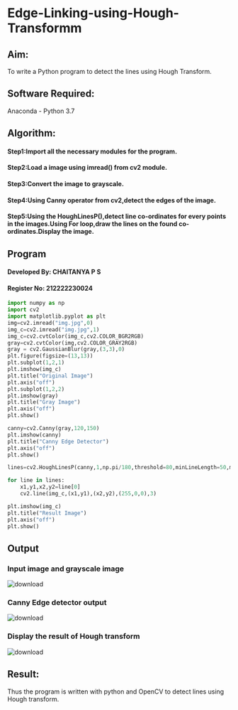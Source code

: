 # Edge-Linking-using-Hough-Transformm
## Aim:
To write a Python program to detect the lines using Hough Transform.

## Software Required:
Anaconda - Python 3.7

## Algorithm:
#### Step1:Import all the necessary modules for the program.
#### Step2:Load a image using imread() from cv2 module.
#### Step3:Convert the image to grayscale.
#### Step4:Using Canny operator from cv2,detect the edges of the image.
#### Step5:Using the HoughLinesP(),detect line co-ordinates for every points in the images.Using For loop,draw the lines on the found co-ordinates.Display the image.

## Program
#### Developed By: CHAITANYA P S
#### Register No: 212222230024
```python
import numpy as np
import cv2
import matplotlib.pyplot as plt
img=cv2.imread("img.jpg",0)
img_c=cv2.imread("img.jpg",1)
img_c=cv2.cvtColor(img_c,cv2.COLOR_BGR2RGB)
gray=cv2.cvtColor(img,cv2.COLOR_GRAY2RGB)
gray = cv2.GaussianBlur(gray,(3,3),0)
plt.figure(figsize=(13,13))
plt.subplot(1,2,1)
plt.imshow(img_c)
plt.title("Original Image")
plt.axis("off")
plt.subplot(1,2,2)
plt.imshow(gray)
plt.title("Gray Image")
plt.axis("off")
plt.show()

canny=cv2.Canny(gray,120,150)
plt.imshow(canny)
plt.title("Canny Edge Detector")
plt.axis("off")
plt.show()

lines=cv2.HoughLinesP(canny,1,np.pi/180,threshold=80,minLineLength=50,maxLineGap=250)

for line in lines:
    x1,y1,x2,y2=line[0]
    cv2.line(img_c,(x1,y1),(x2,y2),(255,0,0),3)

plt.imshow(img_c)
plt.title("Result Image")
plt.axis("off")
plt.show()
```

## Output

### Input image and grayscale image

![download](https://github.com/chaitanya18c/Edge-Linking-using-Hough-Transformm/assets/119392724/a1a6b402-3770-4639-9627-48e51e1fda18)


### Canny Edge detector output

![download](https://github.com/chaitanya18c/Edge-Linking-using-Hough-Transformm/assets/119392724/4cf2a395-ba6d-4e76-818b-8b5b92709820)


### Display the result of Hough transform

![download](https://github.com/chaitanya18c/Edge-Linking-using-Hough-Transformm/assets/119392724/ce23f833-0ff6-4abd-bcde-92ff903472b3)


## Result:
Thus the program is written with python and OpenCV to detect lines using Hough transform.
